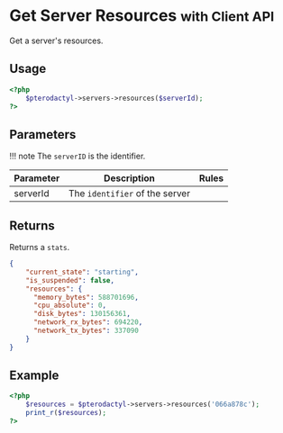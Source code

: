 # Get Server Resources <small>with Client API</small>
Get a server's resources.

## Usage
``` php
<?php
	$pterodactyl->servers->resources($serverId);
?>
```

## Parameters

!!! note
    The `serverID` is the identifier.

| Parameter | Description | Rules |
| - | - | - |
| serverId | The `identifier` of the server | |

## Returns

Returns a `stats`.

``` json
{
	"current_state": "starting",
	"is_suspended": false,
	"resources": {
	  "memory_bytes": 588701696,
	  "cpu_absolute": 0,
	  "disk_bytes": 130156361,
	  "network_rx_bytes": 694220,
	  "network_tx_bytes": 337090
	}
}
```

## Example

``` php
<?php
	$resources = $pterodactyl->servers->resources('066a878c');
	print_r($resources);
?>
```